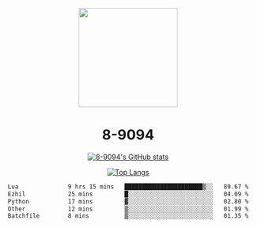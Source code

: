 <div align="center">
  <img src="[https://avatars.githubusercontent.com/u/73003857?v=4](https://cdn.discordapp.com/attachments/1022673925198577677/1105917345601433670/9094.png)" width="200px"/>
  <h1>8-9094</h1>

[![8-9094's GitHub stats](https://github-readme-stats.vercel.app/api?username=8-9094&show_icons=true&theme=synthwave)](https://github.com/anuraghazra/github-readme-stats)

[![Top Langs](https://github-readme-stats.vercel.app/api/top-langs/?username=8-9094&layout=compact&theme=synthwave)](https://github.com/Wrath-cyber/github-readme-stats)
 
<!--START_SECTION:waka-->

```txt
Lua              9 hrs 15 mins   ██████████████████████▒░░   89.67 %
Ezhil            25 mins         █░░░░░░░░░░░░░░░░░░░░░░░░   04.09 %
Python           17 mins         ▓░░░░░░░░░░░░░░░░░░░░░░░░   02.80 %
Other            12 mins         ▒░░░░░░░░░░░░░░░░░░░░░░░░   01.99 %
Batchfile        8 mins          ▒░░░░░░░░░░░░░░░░░░░░░░░░   01.35 %
```

<!--END_SECTION:waka-->
